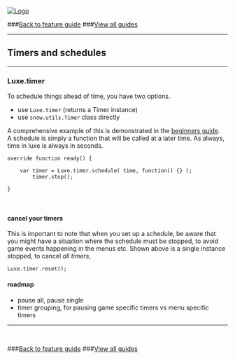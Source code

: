 
[![Logo](http://luxeengine.com/images/logo.png)](index.html)

###[Back to feature guide](guide.html#list)
###[View all guides](guide.html)

---
## Timers and schedules
---

### Luxe.timer

To schedule things ahead of time, you have two options.

- use `Luxe.timer` (returns a Timer instance)
- use `snow.utils.Timer` class directly

A comprehensive example of this is demonstrated in the [beginners guide](guide.four.html).   
A schedule is simply a function that will be called at a later time. As always, time in luxe is always in seconds.

```
override function ready() {

    var timer = Luxe.timer.schedule( time, function() {} );
        timer.stop();

}
```

&nbsp;

#### cancel your timers

This is important to note that when you set up a schedule, be aware that you might have a situation where the schedule must be stopped, to avoid game events happening in the menus etc.  Shown above is a single instance stopped, to cancel *all timers*,

`Luxe.timer.reset();`

#### roadmap

- pause all, pause single
- timer grouping, for pausing game specific timers vs menu specific timers

---

&nbsp;   

###[Back to feature guide](guide.html#list)
###[View all guides](guide.html)

&nbsp;   
&nbsp;   
&nbsp;   